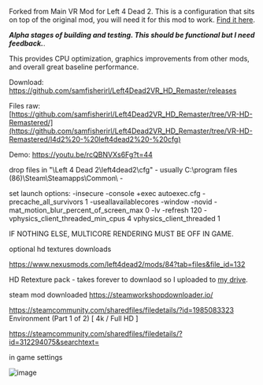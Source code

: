 
Forked from Main VR Mod for Left 4 Dead 2. This is a configuration that sits on top of the original mod, you will need it for this mod to work. [Find it here](https://github.com/sd805/l4d2vr). 

***Alpha stages of building and testing. This should be functional but I need feedback.***. 

This provides CPU optimization, graphics improvements from other mods, and overall great baseline performance. 

Download: https://github.com/samfisherirl/Left4Dead2VR_HD_Remaster/releases

Files raw:  [https://github.com/samfisherirl/Left4Dead2VR_HD_Remaster/tree/VR-HD-Remastered/](https://github.com/samfisherirl/Left4Dead2VR_HD_Remaster/tree/VR-HD-Remastered/l4d2%20-%20left4dead2%20-%20cfg)

Demo: https://youtu.be/rcQBNVXs6Fg?t=44

drop files in   "\Left 4 Dead 2\left4dead2\cfg" - usually C:\program files (86)\Steam\Steamapps\Common\ -

set launch options:
-insecure  -console +exec autoexec.cfg -precache_all_survivors 1  -useallavailablecores -window -novid -mat_motion_blur_percent_of_screen_max 0 -lv -refresh 120 -vphysics_client_threaded_min_cpus 4   vphysics_client_threaded 1

IF NOTHING ELSE, MULTICORE RENDERING MUST BE OFF IN GAME. 

 optional hd textures downloads  

https://www.nexusmods.com/left4dead2/mods/84?tab=files&file_id=132

HD Retexture pack - takes forever to downlaod so I uploaded to [my drive](https://drive.google.com/file/d/1OZ03HK9a5lNiir3I9vPcJLxOqWUDNNBj/view?usp=sharing). 

steam mod downloaded https://steamworkshopdownloader.io/

https://steamcommunity.com/sharedfiles/filedetails/?id=1985083323 
Environment (Part 1 of 2) [ 4k / Full HD ]

https://steamcommunity.com/sharedfiles/filedetails/?id=312294075&searchtext=

in game settings

![image](https://user-images.githubusercontent.com/98753696/174659081-3de58da0-b556-4843-a8f1-eca6a13aeeec.png)
